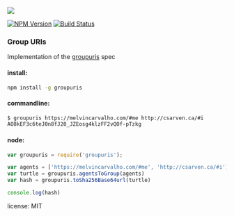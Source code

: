 <a href="https://nodei.co/npm/groupuris/"><img src="https://nodei.co/npm/groupuris.png?downloads=true"></a>

[![NPM Version](https://img.shields.io/npm/v/groupuris.svg?style=flat)](https://npm.im/groupuris)
[![Build Status](https://travis-ci.org/melvincarvalho/groupuris.svg?branch=master)](https://travis-ci.org/melvincarvalho/groupuris)


### Group URIs

Implementation of the [groupuris](
https://solid-live.github.io/specs/groupuris/) spec

#### install:
```bash
npm install -g groupuris
```

#### commandline:
```bash
$ groupuris https://melvincarvalho.com/#me http://csarven.ca/#i
AO8kEF3c6teJ0n8fJ20_JZEosg4klzFF2vQOf-pTzkg
```

#### node:
```js
var groupuris = require('groupuris');

var agents = ['https://melvincarvalho.com/#me', 'http://csarven.ca/#i']
var turtle = groupuris.agentsToGroup(agents)
var hash = groupuris.toSha256Base64url(turtle)

console.log(hash)
```

license:
  MIT
